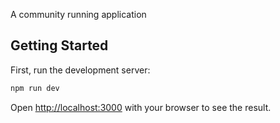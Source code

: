 A community running application

## Getting Started

First, run the development server:

```bash
npm run dev
```

Open [http://localhost:3000](http://localhost:3000) with your browser to see the result.

